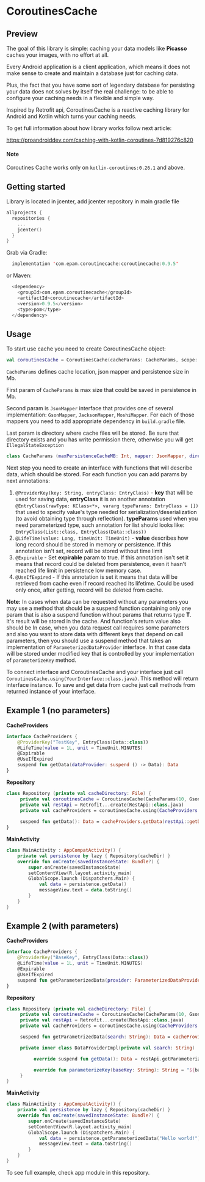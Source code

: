 # CoroutinesCache

## Preview
The goal of this library is simple: caching your data models like **Picasso** caches your images, with no effort at all.

Every Android application is a client application, which means it does not make sense to create and maintain a database just for caching data.

Plus, the fact that you have some sort of legendary database for persisting your data does not solves by itself the real challenge: to be able to configure your caching needs in a flexible and simple way.

Inspired by Retrofit api, CoroutinesCache is a reactive caching library for Android and Kotlin which turns your caching needs.

To get full information about how library works follow next article:

https://proandroiddev.com/caching-with-kotlin-coroutines-7d819276c820

#### Note

Coroutines Cache works only on `kotlin-coroutines:0.26.1` and above.

## Getting started

Library is located in jcenter, add jcenter repository in main gradle file

```kotlin
allprojects {
  repositories {
    ...
    jcenter()
  }
}
```

Grab via Gradle:

```kotlin
  implementation 'com.epam.coroutinecache:coroutinecache:0.9.5'
```
or Maven:

```kotlin
  <dependency>
    <groupId>com.epam.coroutinecache</groupId>
    <artifactId>coroutinecache</artifactId>
    <version>0.9.5</version>
    <type>pom</type>
  </dependency>
```



## Usage

To start use cache you need to create CoroutinesCache object: 

```kotlin
val coroutinesCache = CoroutinesCache(cacheParams: CacheParams, scope: CoroutineScope)
```

`CacheParams` defines cache location, json mapper and persistence size in Mb.

First param of `CacheParams` is max size that could be saved in persistence in Mb.

Second param is `JsonMapper` interface that provides one of several implementation: `GsonMapper`, `JacksonMapper`, `MoshiMapper`. For each of those mappers you need to add appropriate dependency in `build.gradle` file.

Last param is directory where cache files will be stored. Be sure that directory exists and you has write permission there, otherwise you will get `IllegalStateException`

```kotlin
class CacheParams (maxPersistenceCacheMB: Int, mapper: JsonMapper, directory: File)
```

Next step you need to create an interface with functions that will describe data, which should be stored. For each function you can add params by next annotations:

1. `@ProviderKey(key: String, entryClass: EntryClass)` - **key** that will be used for saving data, **entryClass** it is an another annotation `@EntryClass(rawType: KClass<*>, vararg typeParams: EntryClass = [])` that used to specify value's type needed for serialization/deserialization (to avoid obtaining type through reflection). **typeParams** used when you need parameterized type, such annotation for list should looks like: `EntryClass(List::class, EntryClass(Data::class))`
2. `@LifeTime(value: Long, timeUnit: TimeUnit)` - **value** describes how long record should be stored in memory or persistence. If this annotation isn't set, record will be stored without time limit
3. `@Expirable` - Set **expirable** param to true. If this annotation isn't set it means that record could be deleted from persistence, even it hasn't reached life limit in persistence low memory case.
4. `@UseIfExpired` - If this annotation is set it means that data will be retrieved from cache even if record reached its lifetime. Could be used only once, after getting, record will be deleted from cache.

**Note:** In cases when data can be requested without any parameters you may use a method that should be a suspend function containing only one param that is also a suspend function without params that returns type **T**. It's result will be stored in the cache. And function's return value also should be **<T>**
In case, when you data request call requires some parameters and also you want to store data with different keys that depend on call parameters, then you should use a suspend method that takes an implementation of `ParameterizedDataProvider` interface. In that case data will be stored under modified key that is controlled by your implementation of `parameterizeKey` method.

To connect interface and CoroutinesCache and your interface just call `CoroutinesCache.using(YourInterface::class.java)`. This method will return interface instance. To save and get data from cache just call methods from returned instance of your interface.
## Example 1 (no parameters)

**CacheProviders**
```kotlin
interface CacheProviders {
    @ProviderKey("TestKey", EntryClass(Data::class))
    @LifeTime(value = 1L, unit = TimeUnit.MINUTES)
    @Expirable
    @UseIfExpired
    suspend fun getData(dataProvider: suspend () -> Data): Data
}
```

**Repository**
```kotlin
class Repository (private val cacheDirectory: File) {
     private val coroutinesCache = CoroutinesCache(CacheParams(10, GsonMapper(), cacheDirectory))
     private val restApi = Retrofit...create(RestApi::class.java)
     private val cacheProviders = coroutinesCache.using(CacheProviders::class.java)
     
     suspend fun getData(): Data = cacheProviders.getData(restApi::getData)
}
```
**MainActivity**
```kotlin
class MainActivity : AppCompatActivity() {
    private val persistence by lazy { Repository(cacheDir) }
    override fun onCreate(savedInstanceState: Bundle?) {
        super.onCreate(savedInstanceState)
        setContentView(R.layout.activity_main)
        GlobalScope.launch (Dispatchers.Main) {
            val data = persistence.getData()
            messageView.text = data.toString()
        }
    }
}
````

## Example 2 (with parameters)

**CacheProviders**
```kotlin
interface CacheProviders {
    @ProviderKey("BaseKey", EntryClass(Data::class))
    @LifeTime(value = 1L, unit = TimeUnit.MINUTES)
    @Expirable
    @UseIfExpired
    suspend fun getParameterizedData(provider: ParameterizedDataProvider<Data>): Data
}
```

**Repository**
```kotlin
class Repository (private val cacheDirectory: File) {
     private val coroutinesCache = CoroutinesCache(CacheParams(10, GsonMapper(), cacheDirectory))
     private val restApi = Retrofit...create(RestApi::class.java)
     private val cacheProviders = coroutinesCache.using(CacheProviders::class.java)

     suspend fun getParametrizedData(search: String): Data = cacheProviders.getParameterizedData(DataProviderImpl())

     private inner class DataProviderImpl(private val search: String) : ParameterizedDataProvider<Data> {

          override suspend fun getData(): Data = restApi.getParameterizedData(search)

          override fun parameterizeKey(baseKey: String): String = "${baseKey}_$search"
     }
}
```
**MainActivity**
```kotlin
class MainActivity : AppCompatActivity() {
    private val persistence by lazy { Repository(cacheDir) }
    override fun onCreate(savedInstanceState: Bundle?) {
        super.onCreate(savedInstanceState)
        setContentView(R.layout.activity_main)
        GlobalScope.launch (Dispatchers.Main) {
            val data = persistence.getParameterizedData("Hello world!")
            messageView.text = data.toString()
        }
    }
}
````

To see full example, check app module in this repository. 
